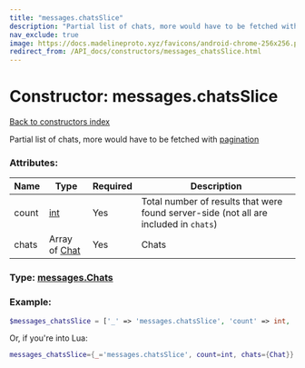 ```yaml
---
title: "messages.chatsSlice"
description: "Partial list of chats, more would have to be fetched with pagination"
nav_exclude: true
image: https://docs.madelineproto.xyz/favicons/android-chrome-256x256.png
redirect_from: /API_docs/constructors/messages_chatsSlice.html
---
```

# Constructor: messages.chatsSlice  
[Back to constructors index](index.md)



Partial list of chats, more would have to be fetched with [pagination](https://core.telegram.org/api/offsets)

### Attributes:

| Name     |    Type       | Required | Description |
|----------|---------------|----------|-------------|
|count|[int](../types/int.md) | Yes|Total number of results that were found server-side (not all are included in `chats`)|
|chats|Array of [Chat](../types/Chat.md) | Yes|Chats|



### Type: [messages.Chats](../types/messages.Chats.md)


### Example:

```php
$messages_chatsSlice = ['_' => 'messages.chatsSlice', 'count' => int, 'chats' => [Chat, Chat]];
```  


Or, if you're into Lua:

```lua
messages_chatsSlice={_='messages.chatsSlice', count=int, chats={Chat}}

```



